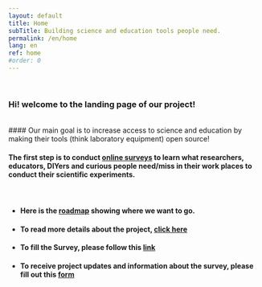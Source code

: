 ```yaml
---
layout: default
title: Home
subTitle: Building science and education tools people need.
permalink: /en/home
lang: en
ref: home
#order: 0
---
```



<br>

### Hi! welcome to the landing page of our project!

<br>
#### Our main goal is to increase access to science and education by making their tools (think laboratory equipment) open source!

<br>

#### The first step is to conduct [online surveys](bit.ly/BFOSH) to learn what researchers, educators, DIYers and curious people need/miss in their work places to conduct their scientific experiments.

<br>


- #### Here is the [roadmap](https://github.com/orgs/FOSH-following-demand/projects/2) showing where we want to go.    

- #### To read more details about the project, [click here](https://fosh-following-demand.github.io/en/about)

- #### To fill the Survey, please follow this [link](https://fosh-following-demand.github.io/en/survey)

- #### To receive project updates and information about the survey, please fill out this [form](https://fosh-following-demand.github.io/en/survey#contactform)



<br>
